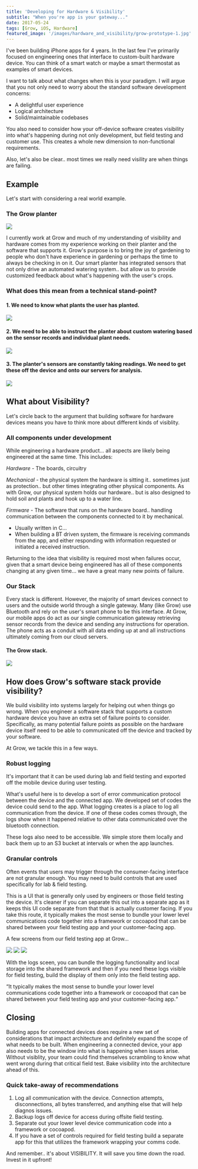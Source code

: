```yaml
---
title: 'Developing for Hardware & Visibility'
subtitle: "When you're app is your gateway..."
date: 2017-05-24
tags: [Grow, iOS, Hardware]
featured_image: '/images/hardware_and_visibility/grow-prototype-1.jpg' 
---
```


I've been building iPhone apps for 4 years. In the last few I've primarily focused on engineering ones that interface to custom-built hardware device. You can think of a smart watch or maybe a smart thermostat as examples of smart devices.

I want to talk about what changes when this is your paradigm. I will argue that you not only need to worry about the standard software development concerns:

* A delightful user experience
* Logical architecture 
* Solid/maintainable codebases

You also need to consider how your off-device software creates visibility into what's happening during not only development, but field testing and customer use. This creates a whole new dimension to non-functional requirements.

Also, let's also be clear.. most times we really need visility are when things are failing. 

## Example

Let's start with considering a real world example.

### The Grow planter

<div class="gallery" data-columns="1">
	<img src="/images/hardware_and_visibility/Planter_Toms.png">
</div>

I currently work at Grow and much of my understanding of visibility and hardware comes from my experience working on their planter and the software that supports it. Grow's purpose is to bring the joy of gardening to people who don't have experience in gardening or perhaps the time to always be checking in on it. Our smart planter has integrated sensors that not only drive an automated watering system.. but allow us to provide customized feedback about what's happening with the user's crops.

### What does this mean from a technical stand-point? 

#### 1. We need to know what plants the user has planted.

<div class="gallery" data-columns="1">
	<img src="/images/hardware_and_visibility/planter-planting.jpg">
</div>

#### 2. We need to be able to instruct the planter about custom watering based on the sensor records and individual plant needs.

<div class="gallery" data-columns="1">
	<img src="/images/hardware_and_visibility/grow-planter-sensors.png">
</div>

#### 3. The planter's sensors are constantly taking readings. We need to get these off the device and onto our servers for analysis.

<div class="gallery" data-columns="1">
	<img src="/images/hardware_and_visibility/planter-watering.png">
</div>

## What about Visibility?

Let's circle back to the argument that building software for hardware devices means you have to think more about different kinds of visiblity. 

### All components under development

While engineering a hardware product... all aspects are likely being engineered at the same time. This includes:

_Hardware_ - The boards, circuitry 

_Mechanical_ - the physical system the hardware is sitting it.. sometimes just as protection.. but other times integrating other physical components. As with Grow, our physical system holds our hardware.. but is also designed to hold soil and plants and hook up to a water line.

_Firmware_ - The software that runs on the hardware board.. handling communication between the components connected to it by mechanical. 

* Usually written in C... 
* When building a BT driven system, the firmware is receiving commands from the app, and either responding with information requested or initiated a received instruction.

Returning to the idea that visibility is required most when failures occur, given that a smart device being engineered has all of these components changing at any given time... we have a great many new points of failure.

### Our Stack

Every stack is different. However, the majority of smart devices connect to users and the outside world through a single gateway. Many (like Grow) use Bluetooth and rely on the user's smart phone to be this interface. At Grow, our mobile apps do act as our single communication gateway retrieving sensor records from the device and sending any instructions for operation. The phone acts as a conduit with all data ending up at and all instructions ultimately coming from our cloud servers.

#### The Grow stack.

<div class="gallery" data-columns="1">
	<img src="/images/hardware_and_visibility/grow-stack.png">
</div>

## How does Grow's software stack provide visibility?

We build visibility into systems largely for helping out when things go wrong. When you engineer a software stack that supports a custom hardware device you have an extra set of failure points to consider. Specifically, as many potential failure points as possible on the hardware device itself need to be able to communicated off the device and tracked by your software.

At Grow, we tackle this in a few ways.

### Robust logging 

It's important that it can be used during lab and field testing and exported off the mobile device during user testing.

What's useful here is to develop a sort of error communication protocol between the device and the connected app. We developed set of codes the device could send to the app. What logging creates is a place to log all communication from the device. If one of these codes comes through, the logs show when it happened relative to other data communicated over the bluetooth connection.

These logs also need to be accessible. We simple store them locally and back them up to an S3 bucket at intervals or when the app launches.

### Granular controls 

Often events that users may trigger through the consumer-facing interface are not granular enough. You may need to build controls that are used specifically for lab & field testing.

This is a UI that is generally only used by engineers or those field testing the device. It's cleaner if you can separate this out into a separate app as it keeps this UI code separate from that that is actually customer facing. If you take this route, it typically makes the most sense to bundle your lower level communications code together into a framework or cocoapod that can be shared between your field testing app and your customer-facing app.

A few screens from our field testing app at Grow...

<div class="gallery" data-columns="3">
	<img src="/images/hardware_and_visibility/bed-detail-screen.png">
	<img src="/images/hardware_and_visibility/sync-list-screen.png">
	<img src="/images/hardware_and_visibility/logs-screen.png">	
</div>

With the logs sceen, you can bundle the logging functionality and local storage into the shared framework and then if you need these logs visible for field testing, build the display of them only into the field testing app.

“It typically makes the most sense to bundle your lower level communications code together into a framework or cocoapod that can be shared between your field testing app and your customer-facing app.“

## Closing

Building apps for connected devices does require a new set of considerations that impact architecture and definitely expand the scope of what needs to be built. When engineering a connected device, your app also needs to be the window into what is happening when issues arise. Without visiblity, your team could find themselves scrambling to know what went wrong during that critical field test. Bake visibility into the architecture ahead of this.

### Quick take-away of recommendations

1. Log all communication with the device. Connection attempts, disconnections, all bytes transferred, and anything else that will help diagnos issues.
2. Backup logs off device for access during offsite field testing.
3. Separate out your lower level device communication code into a framework or cocoapod.
4. If you have a set of controls required for field testing build a separate app for this that utilizes the framework wrapping your comms code.


And remember.. it's about VISIBILITY. It will save you time down the road. Invest in it upfront!



